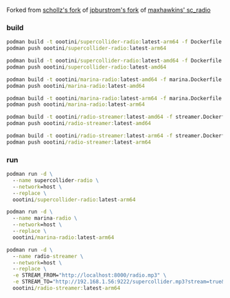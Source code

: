 Forked from [schollz's fork](https://github.com/schollz/supercollider-radio) of [jpburstrom's fork](https://github.com/jpburstrom/nattradion-docker) of [maxhawkins' sc_radio](https://github.com/maxhawkins/sc_radio)

### build

```cmd
podman build -t oootini/supercollider-radio:latest-arm64 -f Dockerfile --platform linux/arm64
podman push oootini/supercollider-radio:latest-arm64

podman build -t oootini/supercollider-radio:latest-amd64 -f Dockerfile --platform linux/amd64
podman push oootini/supercollider-radio:latest-amd64
```

```cmd
podman build -t oootini/marina-radio:latest-amd64 -f marina.Dockerfile --platform linux/amd64
podman push oootini/marina-radio:latest-amd64

podman build -t oootini/marina-radio:latest-arm64 -f marina.Dockerfile --platform linux/amd64
podman push oootini/marina-radio:latest-arm64
```

```cmd
podman build -t oootini/radio-streamer:latest-amd64 -f streamer.Dockerfile --platform linux/amd64
podman push oootini/radio-streamer:latest-amd64

podman build -t oootini/radio-streamer:latest-arm64 -f streamer.Dockerfile --platform linux/arm64
podman push oootini/radio-streamer:latest-arm64
```

### run

```cmd
podman run -d \
  --name supercollider-radio \
  --network=host \
  --replace \
  oootini/supercollider-radio:latest-arm64
```

```cmd
podman run -d \
  --name marina-radio \
  --network=host \
  --replace \
  oootini/marina-radio:latest-arm64
```

```cmd
podman run -d \
  --name radio-streamer \
  --network=host \
  --replace \
  -e STREAM_FROM="http://localhost:8000/radio.mp3" \
  -e STREAM_TO="http://192.168.1.56:9222/supercollider.mp3?stream=true&advertise=true" \
  oootini/radio-streamer:latest-arm64
```
